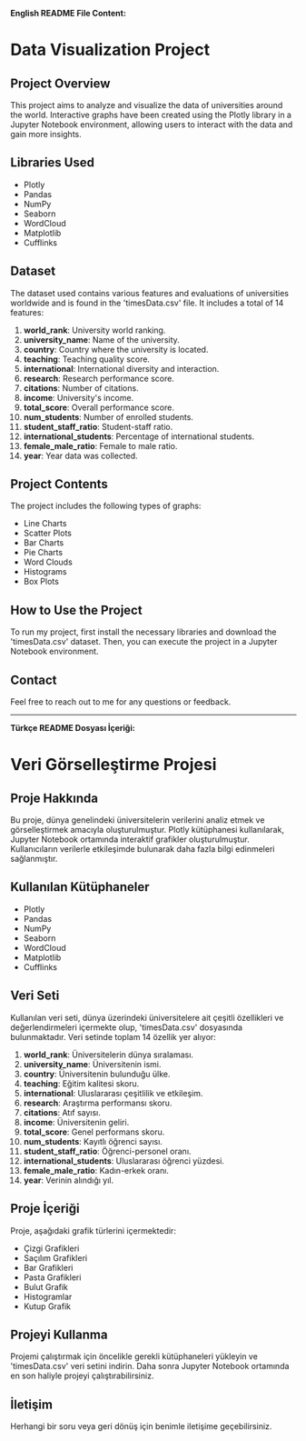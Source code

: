 **English README File Content:**

# Data Visualization Project

## Project Overview
This project aims to analyze and visualize the data of universities around the world. Interactive graphs have been created using the Plotly library in a Jupyter Notebook environment, allowing users to interact with the data and gain more insights.

## Libraries Used
- Plotly
- Pandas
- NumPy
- Seaborn
- WordCloud
- Matplotlib
- Cufflinks

## Dataset
The dataset used contains various features and evaluations of universities worldwide and is found in the 'timesData.csv' file. It includes a total of 14 features:
1. **world_rank**: University world ranking.
2. **university_name**: Name of the university.
3. **country**: Country where the university is located.
4. **teaching**: Teaching quality score.
5. **international**: International diversity and interaction.
6. **research**: Research performance score.
7. **citations**: Number of citations.
8. **income**: University's income.
9. **total_score**: Overall performance score.
10. **num_students**: Number of enrolled students.
11. **student_staff_ratio**: Student-staff ratio.
12. **international_students**: Percentage of international students.
13. **female_male_ratio**: Female to male ratio.
14. **year**: Year data was collected.

## Project Contents
The project includes the following types of graphs:
- Line Charts
- Scatter Plots
- Bar Charts
- Pie Charts
- Word Clouds
- Histograms
- Box Plots

## How to Use the Project
To run my project, first install the necessary libraries and download the 'timesData.csv' dataset. Then, you can execute the project in a Jupyter Notebook environment.

## Contact
Feel free to reach out to me for any questions or feedback.

---

**Türkçe README Dosyası İçeriği:**

# Veri Görselleştirme Projesi

## Proje Hakkında
Bu proje, dünya genelindeki üniversitelerin verilerini analiz etmek ve görselleştirmek amacıyla oluşturulmuştur. Plotly kütüphanesi kullanılarak, Jupyter Notebook ortamında interaktif grafikler oluşturulmuştur. Kullanıcıların verilerle etkileşimde bulunarak daha fazla bilgi edinmeleri sağlanmıştır.

## Kullanılan Kütüphaneler
- Plotly
- Pandas
- NumPy
- Seaborn
- WordCloud
- Matplotlib
- Cufflinks

## Veri Seti
Kullanılan veri seti, dünya üzerindeki üniversitelere ait çeşitli özellikleri ve değerlendirmeleri içermekte olup, 'timesData.csv' dosyasında bulunmaktadır. Veri setinde toplam 14 özellik yer alıyor:
1. **world_rank**: Üniversitelerin dünya sıralaması.
2. **university_name**: Üniversitenin ismi.
3. **country**: Üniversitenin bulunduğu ülke.
4. **teaching**: Eğitim kalitesi skoru.
5. **international**: Uluslararası çeşitlilik ve etkileşim.
6. **research**: Araştırma performansı skoru.
7. **citations**: Atıf sayısı.
8. **income**: Üniversitenin geliri.
9. **total_score**: Genel performans skoru.
10. **num_students**: Kayıtlı öğrenci sayısı.
11. **student_staff_ratio**: Öğrenci-personel oranı.
12. **international_students**: Uluslararası öğrenci yüzdesi.
13. **female_male_ratio**: Kadın-erkek oranı.
14. **year**: Verinin alındığı yıl.

## Proje İçeriği
Proje, aşağıdaki grafik türlerini içermektedir:
- Çizgi Grafikleri
- Saçılım Grafikleri
- Bar Grafikleri
- Pasta Grafikleri
- Bulut Grafik
- Histogramlar
- Kutup Grafik

## Projeyi Kullanma
Projemi çalıştırmak için öncelikle gerekli kütüphaneleri yükleyin ve 'timesData.csv' veri setini indirin. Daha sonra Jupyter Notebook ortamında en son haliyle projeyi çalıştırabilirsiniz.

## İletişim
Herhangi bir soru veya geri dönüş için benimle iletişime geçebilirsiniz.